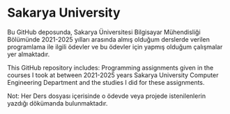 # Sakarya University
 
Bu GitHub deposunda, Sakarya Üniversitesi Bilgisayar Mühendisliği Bölümünde 2021-2025 yılları arasında almış olduğum derslerde verilen programlama ile ilgili ödevler ve bu ödevler için yapmış olduğum çalışmalar yer almaktadır. 

This GitHub repository includes: Programming assignments given in the courses I took at between 2021-2025 years Sakarya University Computer Engineering Department and the studies I did for these assignments.

Not: Her Ders dosyası içerisinde o ödevde veya projede istenilenlerin yazdığı dökümanda bulunmaktadır.
